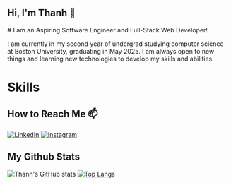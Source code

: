## Hi, I'm Thanh 👋

<p align=”center”>
# I am an Aspiring Software Engineer and Full-Stack Web Developer!
</p>

I am currently in my second year of undergrad studying computer science at Boston University, graduating in May 2025. I am always open to new things and learning new technologies to develop my skills and abilities. 




# Skills



## How to Reach Me 📫
[![LinkedIn](https://img.shields.io/badge/linkedin-%230077B5.svg?style=for-the-badge&logo=linkedin&logoColor=white)](https://www.linkedin.com/in/thanh910/)    [![Instagram](https://img.shields.io/badge/Instagram-%23E4405F.svg?style=for-the-badge&logo=Instagram&logoColor=white)](https://www.instagram.com/thanhthynh/)

## My Github Stats
![Thanh's GitHub stats](https://github-readme-stats.vercel.app/api?username=thanh910&theme=midnight-purple&show_icons=true)
[![Top Langs](https://github-readme-stats.vercel.app/api/top-langs/?username=anuraghazra&theme=midnight-purple)](https://github.com/thanh910/github-readme-stats)


<!--
**thanh910/thanh910** is a ✨ _special_ ✨ repository because its `README.md` (this file) appears on your GitHub profile.

Here are some ideas to get you started:

- 🔭 I’m currently working on ...
- 🌱 I’m currently learning ...
- 👯 I’m looking to collaborate on ...
- 🤔 I’m looking for help with ...
- 💬 Ask me about ...
- 📫 How to reach me: ...
- 😄 Pronouns: ...
- ⚡ Fun fact: ...
-->
